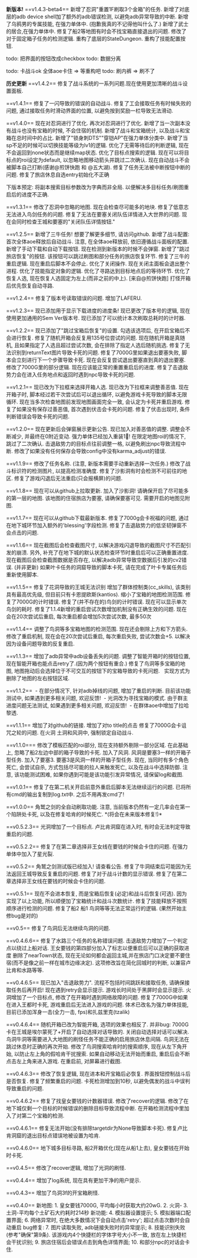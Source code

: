 **新版本!**
==v1.4.3-beta4==
新增了忍洞"重置1F刷取3个金箱"的任务.
新增了对底层的adb device shell加了额外的adb错误检测, 以避免adb异常导致的中断.
新增了乌鸦男的专属技能, 在强力单体中. (抱歉我真的不记得他叫什么了.)
新增了武士的居合,在强力单体中.
修复了船2等地图有时会不找宝箱直接退出的问题.
修改了对于固定箱子任务的检测逻辑.
重构了底层的StateDungeon.
重构了技能配置按钮.

todo: 把界面的按钮改成checkbox
todo: 数据分离

todo: 卡战斗ok 全体aoe卡住 => 等重构吧
todo: 刷内裤 => 刷不了


**历史更新**
==v1.4.2==
修复了战斗系统的一系列问题.现在使用更加清晰的战斗设置面板.

==v1.4.1==
修复了一闪导致的错误的自动战斗.
修复了工会接取任务有时候失败的问题, 通过接取任务时滑动界面的位置, 以避免按到奖励一栏导致无法滑动.

==v1.4.0==
现在对忍洞进行了优化.
再次对忍洞进行了优化.
新增了当一次副本没有战斗也没有宝箱的时候, 不会住宿的机制.
新增了战斗和宝箱统计, 以及战斗和宝箱在总时间中的占比.
新增了"锁身刺DTS""穿铠AP"在强力单体分类中.
新增了当sp不足的时候可以切换技能等级为lv1的逻辑.
优化了无需等待后的判断逻辑, 现在不会返回到none状态而是继续map状态.
优化了目标点搜索的逻辑. 现在可以将目标点的roi设定为default, 以忽略地图移动箭头并跳过二次确认.
现在自动战斗不会被脚本自己打断(感谢@煎饼快跑 和 @五大湖).
修复了任务无法被中断按钮中断的问题.
修复了旅店休息自选entry初始化不正确

下版本预定:
将副本搜索目标参数改为字典而非全局. 以便解决多目标任务/刷图重启后的进度不正确.

==v1.3.1==
修改了忍洞中忽略的地图. 现在会检查尽可能多的地块.
修复了低意志无法进入鸟剑任务的问题.
修复了无法在要塞关闭队伍详情进入大世界的问题. 现在会同时检查王城和要塞的"关闭队伍详情按钮."

==v1.2.5==
新增了三牛任务! 想要了解更多细节, 请访问github.
新增了战斗配置:首次全体aoe释放后自动战斗. 注意, 在全体aoe释放前, 依旧遵循战斗面板的配置.
新增了手动下载和自动下载按钮. 现在检测到新版本的时候不会弹窗.
新增了"跳过旅店恢复"的按钮. 该按钮可以跳过刷图和部分任务的旅店恢复环节.
修复了三牛的重启逻辑. 现在重启后脚本不会停止.
优化了关闭操作. 现在关闭主面板会退出整个进程.
优化了技能指定对象的逻辑.
优化了寻路达到目标地点后的等待环节.
优化了恢复人选, 现在恢复人选固定为左上(而非之前的中上).
[来自@煎饼快跑] 打怪开箱后优先恢复自动寻路.


==v1.2.4==
修复了版本号读取错误的问题.
增加了LAFERU.

==v1.2.3== 
现已添加用于显示下载进度的进度条!
现已更改了版本号的逻辑, 现在使用更加通用的Sem Ver版本号.
现已添加了可以统计本次刷取总耗时的计时器.

==v1.2.2==
现已添加了"跳过宝箱后恢复"的设置. 勾选该选项后, 在开启宝箱后不会进行恢复.
修复了随机开箱会反复用135号位尝试的问题. 现在随机开箱是真随机, 且如果指定了人选且超过尝试次数, 会在排除了指定人选后随机挑选.
修复了无法识别到returnText图片导致卡死的问题.
修复了7000G里如果退出要塞失败, 脚本会立刻进行下一个步骤导致卡死. 现在会反复尝试退出要塞直到真的退出要塞.
修改了7000G里的部分逻辑. 现在应该能正常的重置重启后的进度.
修复了击退敌势力会在进入任务地点和返回时遇到npc导致卡死的问题.

==v1.2.1==
现已改为下拉框来选择开箱人选.
现已改为下拉框来调整善恶值.
现在开箱子时, 脚本经过若干次尝试后可以退出循环, 以避免游戏卡死导致的脚本无限循环.
现在当多次检查地图前发现地图画面完全一致, 会认定为卡死并重启游戏.
修复了如果没有保存过善恶值, 首次遇到伏击会卡死的问题.
修复了伏击出现时, 条件判断错误会导致卡死的问题.

==v1.2.0==
现在更新后会弹窗展示更新公告.
现已加入对善恶值的调整. 调整会不断减少, 并最终在0附近变动.
强力单体已经加入重装1🐓!
在限定地图roi的情况下, 跳过了二次确认.
击退敌势力的目标点往前调整一格, 以避免刷出npc导致流程中断.
修改了如果没有任何保存会导致config中没有karma_adjust的错误.

==v1.1.9==
修改了任务名称. (注意, 新版本需要手动重新选择一次任务.)
修改了战斗标识符的检测图片, 以提高检测准确度.
修复了沙影洞有时会检测不可前往的地区.
修复了游戏闪退后无法重启(只会报横屏)的问题.

==v1.1.8==
现在可以从github上拉取更新.
加入了沙影洞! 请确保开启了尽可能多的第一层的地图. 该地图的住宿旅店为要塞, 请确保要塞可见.
需要开启的地图见附图.

==v1.1.7==
现在可以从github下载最新版本.
修复了7000g会卡祝福的问题, 通过在地下城环节加入额外的'blessing'字段检测.
修复了击退敌势力的低坚韧弹窗不会点击的问题.

==v1.1.6==
现在截图后会检查截图尺寸, 以解决游戏闪退导致的截图尺寸不匹配引发的崩溃. 另外, 补充了在地下城的默认状态检查环节时重启后可以正确重置进度.
现在截图后会检查截图数据是否存在, 以解决adb异常导致空数据后引发的cv2错误.
(并非更新) 如果叶卡任务的洞窟导致的脚本卡死, 请在完成了叶卡专属任务后重新使用脚本.

==v1.1.5==
修复了花洞导致的王城无法识别
增加了群体控制类(cc\_skills), 该类别具有最高优先级, 但目前只有卡恩提欧斯(kantios).
缩小了宝箱的地图检测范围.
修复了7000G的计时错误.
修复了(并不存在的)鸟剑的计时错误. 现在可以显示单次鸟剑的耗时.
修复了1.1.4新增的重启尝试次数增加机制没有正确生效的问题. 现在会在20次尝试后重启, 每次重启都会增加5次尝试次数, 最多50次

==v1.1.4==
调整了鸟洞等多宝箱地图的检测范围. 现在还会剔除上方和下方箭头.
修改了重启机制, 现在会在20次尝试后重启, 每次重启失败, 尝试次数会+5. 以解决因为设备问题导致的反复重启.

==v1.1.3==
增加了adb异常中adb设备丢失的问题.
调整了智能开箱时的按钮位置, 现在智能开箱也能点击retry了.(因为两个按钮有重合.)
修复了鸟洞等多宝箱的地图, 地图拖动后会选择位于不可交互的按钮下的宝箱导致的卡死问题.
  实现方式为删除了地图的左右按钮区域.

==v1.1.2==
 - 在部分情况下, 针对adb掉线的问题, 增加了重启的判断. 目前该功能测试中, 如果遇到更多相关问题, 欢迎反馈!
 - 光洞改为寻找宝箱的模式. 由于群主进度问题无法测试, 如果遇到更多相关问题, 欢迎反馈!
 - 在群体aoe中增加了拉哈黎透.

==v1.1.1==
增加了对github的链接.
增加了对to title的点击
修复了7000G会卡诅咒之轮的问题.
在火洞 土洞和风洞中, 强制锁定自动战斗.

==v1.1.0===
修改了模板匹配的roi部分, 现在支持额外剔除一部分区域.
在此基础上, 忽略了船2左边中部的箱子导致的卡死.
加入了风洞. 风洞是要塞3一样的开箱子型任务.
加入了要塞3. 要塞3是风洞一样的开箱子型任务.
现在, 当同时有多个角色死亡, 会尝试自杀, 方式包括尽可能的拉人来触发死亡, 以及在战斗中选择防御. 注意, 该功能测试困难, 如果你遇到可能是该功能引发异常情况, 请保留log和截图.

==v1.0.1==
修复了在第二机关开启前意外重启后脚本无法继续运行的问题.
已将所有cmd的输出复制到log.txt中. 之后不用再发cmd了!

==v1.0.0==
角鹫之剑的全自动刷取功能.
注意, 当前版本仍然有一定几率会在第一个陷阱处卡死, 以及在修复哈肯的时候死亡. \*(将会在未来版本修复!)\*

==v0.5.2.3==
光洞增加了一个目标点.
卢比肯洞窟在进入时, 有时会无法判定导致重启的问题.

==v0.5.2.2==
修复了在第二章选择非王女线在要钱的时候会卡住的问题.
在强力单体中加入了星光裂.

==v0.5.2==
角鹫之剑测试版已经加入! 请查看公告.
修复了牛洞结束后可能因为无法返回王城导致反复重启的问题.
修复了对于战斗计数的显示错误.
修复了在第二章选择非王女线在要钱的时候会卡住的问题.

==v0.5.1==
现在不会进本恢复, 而是宝箱后恢复(必定)和战斗后恢复(可选).
因为实现了以上功能, 所以顺便加了宝箱统计和战斗次数统计.
修复了技能释放不按照顺序进行检测的问题.
修复了船2 船1 鸟洞等等无法正常运行的逻辑.
(果然开始主修bug是对的)

==v0.5==
修复了鸟洞后无法继续鸟洞的问题.

==v0.4.6.6==
修复了水路三个任务的名称错误问题.
击退敌势力增加了一个判定点以绕过上船对话.
王女要钱的第四部分加入了标志以便重启后可以正确的获取进度
删除了nearTown状态, 现在无论如何都会返回主城,并在旅店门口决定要不要住宿(而不是像之前一样在城市边缘决定). 这项修改旨在简化回城时的判断, 以兼容卢比肯和水路等等.

==v0.4.6.5==
现已加入"击退敌势力". 流程不包括时间跳跃和接取任务, 请确保接取任务后再开启!
现在遇到retry会显示提示.
游戏长时间处于黑屏时会显示提示.
火洞增加了一个目标点,
修改了在开箱时遇到网络故障的问题.
修复了7000G中如果在进入王都时卡死, 游戏重启后无法进入游戏的问题.
体术已改名为强力单体技能, 目前已添加浑身一击(全力一击, fps)和扎兹里克(tzalik)

==v0.4.6.4==
随机开箱已改为智能开箱, 选项的效果也相反了.
并非bug: 7000G卡在王城是埃尔蒙死了+开启了自动选择对话导致的. 关闭自动选择对话可以解决.
鸟洞牛洞等需要进入大地图的刷怪任务不能正确的启用旅店休息间隔.
鸟洞无法在跳过休息时正确的再次开始.
修改了鸟洞搜索哈肯时的搜索顺序, 现在从左下角开始, 以防止左上角的假哈肯干扰搜索.
如果自动移动无法开始而重启, 重启后会不断点击左上角来进入游戏.
在重启前, 对屏幕进行截图.

==v0.4.6.3==
修改了恢复逻辑, 现在进本和开宝箱后必恢复. 界面按钮控制战斗后是否恢复.
修复了频繁重启的问题.
卡死检测增加到10秒, 以避免偶发的战斗中误判导致重启的问题.

==v0.4.6.2==
修复了找皇女要钱的计数器错误.
修改了recover的逻辑.
修改了在地下城仅剩一个目标的时候错误的删除目标导致流程中断.
在开箱检测流程中里加入了对第二个宝箱的检测.

==v0.4.6.1==
修复无法开始(没有排除targetdir为None导致脚本卡死).
修复卢比肯洞窟的退出目标点错误地被设置为哈肯.

==v0.4.6.0==
地下城多目标寻路,
船2开箱优化(现在从船1上去),
皇女要钱在开始时卡死.

==v0.4.5==
修改了recover逻辑,
增加了光洞的刷怪.

==v0.4.4==
增加了log系统, 现在具有更加干净的用户提示.

==v0.4.3==
增加了鸟洞3f的开宝箱刷怪.

==v0.4.0==
新地图:
1\. 皇女要钱7000G, 平均每小时获取大约20wG.
2\. 火洞-
3\. 土洞-平均每个土矿石大约耗时214秒
新功能:
4\. 模拟器设置提示;
5\. 模拟器端口配置界面;
6\. 网络异常时, 在绝大多数情况下会自动点击'retry'; 超过点击次数时会自动重启
bug修复:
7\. 图片读取失败, adb链接失败时的异常提示;
8\. 技能识别失败(参考"确保"第9条). 该游戏内4个快捷栏的字体字号大小不一致, 放在左上快捷栏会干扰识别;
9\. 旅店住宿后会错误点击到角色详情界面;
10\. 和部分npc的对话会卡住.
